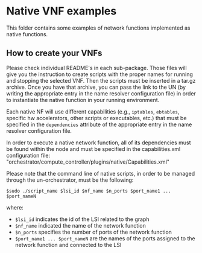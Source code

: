 # Native VNF examples

This folder contains some examples of network functions implemented as native
functions.


## How to create your VNFs

Please check individual README's in each sub-package.
Those files will give you the instruction to create scripts with the proper
names for running and stopping the selected VNF. Then the scripts must be
inserted in a tar.gz archive. 
Once you have that archive, you can pass the link to the UN (by writing the
appropriate entry in the name resolver configuration file) in order to
instantiate the native function in your running environment.

Each native NF will use different capabilities (e.g., `iptables`, `ebtables`,
specific hw accelerators, other scripts or executables, etc.) that must be specified
in the `dependencies` attribute of the appropriate entry in the name resolver
configuration file.

In order to execute a native network function, all of its dependencies must be
found within the node and must be specified in the capabilities.xml
configuration file: 
	"orchestrator/compute_controller/plugins/native/Capabilities.xml"

Please note that the command line of native scripts, in order to be managed
through the un-orchestrator, must be the following:

	$sudo ./script_name $lsi_id $nf_name $n_ports $port_name1 ... $port_nameN
	
where:
	
  * `$lsi_id`	indicates the id of the LSI related to the graph
  * `$nf_name`	indicated the name of the network function
  * `$n_ports`	specifies the number of ports of the network function
  * `$port_name1 ... $port_nameN`	are the names of the ports assigned to
			the network function and connected to the LSI
